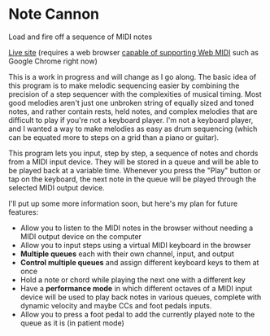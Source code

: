 # Note Cannon
Load and fire off a sequence of MIDI notes

[Live site](http://zshall.github.io/Note-Cannon/) (requires a web browser [capable of supporting Web MIDI](http://caniuse.com/#feat=midi) such as Google Chrome right now)

This is a work in progress and will change as I go along. The basic idea of this program is to make melodic sequencing easier by combining the precision of a step sequencer with the complexities of musical timing. Most good melodies aren't just one unbroken string of equally sized and toned notes, and rather contain rests, held notes, and complex melodies that are difficult to play if you're not a keyboard player. I'm not a keyboard player, and I wanted a way to make melodies as easy as drum sequencing (which can be equated more to steps on a grid than a piano or guitar).

This program lets you input, step by step, a sequence of notes and chords from a MIDI input device. They will be stored in a queue and will be able to be played back at a variable time. Whenever you press the "Play" button or tap on the keyboard, the next note in the queue will be played through the selected MIDI output device.

I'll put up some more information soon, but here's my plan for future features:

* Allow you to listen to the MIDI notes in the browser without needing a MIDI output device on the computer
* Allow you to input steps using a virtual MIDI keyboard in the browser
* **Multiple queues** each with their own channel, input, and output
* **Control multiple queues** and assign different keyboard keys to them at once
* Hold a note or chord while playing the next one with a different key
* Have a **performance mode** in which different octaves of a MIDI input device will be used to play back notes in various queues, complete with dynamic velocity and maybe CCs and foot pedals inputs.
* Allow you to press a foot pedal to add the currently played note to the queue as it is (in patient mode)
